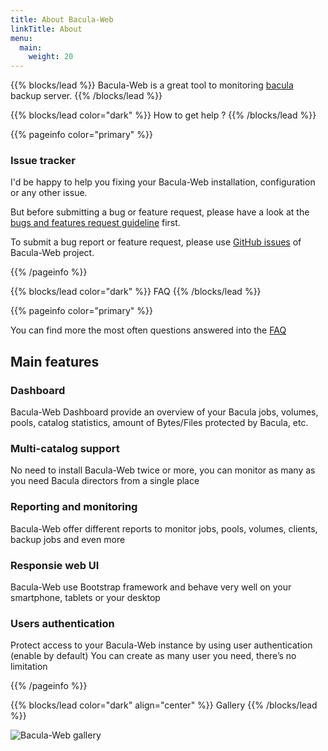 ```yaml
---
title: About Bacula-Web
linkTitle: About
menu:
  main:
    weight: 20
---
```


{{% blocks/lead %}}
Bacula-Web is a great tool to monitoring [bacula](https://www.bacula.org) backup server.
{{% /blocks/lead %}}

{{% blocks/lead color="dark" %}}
How to get help ?
{{% /blocks/lead %}}

{{% pageinfo color="primary" %}}

### Issue tracker

I'd be happy to help you fixing your Bacula-Web installation, configuration or any other issue.

But before submitting a bug or feature request, please have a look at the [bugs and features request guideline](https://docs.bacula-web.org/en/latest/03_gethelp/support.html#bug-report-guideline) first.

To submit a bug report or feature request, please use [GitHub issues](https://github.com/bacula-web/bacula-web/issues) of Bacula-Web project.

{{% /pageinfo %}}

<!-- FAQ -->
{{% blocks/lead color="dark" %}}
FAQ
{{% /blocks/lead %}}

  {{% pageinfo color="primary" %}}

You can find more the most often questions answered into the [FAQ](https://docs.bacula-web.org/en/latest/03_gethelp/faq.html)

## Main features

### Dashboard

Bacula-Web Dashboard provide an overview of your Bacula jobs, volumes, pools, catalog statistics, amount of Bytes/Files protected by Bacula, etc.

### Multi-catalog support

No need to install Bacula-Web twice or more, you can monitor as many as you need Bacula directors from a single place

### Reporting and monitoring

Bacula-Web offer different reports to monitor jobs, pools, volumes, clients, backup jobs and even more

### Responsie web UI

Bacula-Web use Bootstrap framework and behave very well on your smartphone, tablets or your desktop

### Users authentication

Protect access to your Bacula-Web instance by using user authentication (enable by default) You can create as many user you need, there’s no limitation

{{% /pageinfo %}}

{{% blocks/lead color="dark" align="center" %}}
Gallery
{{% /blocks/lead %}}

![Bacula-Web gallery](/about/bacula-web-slides.gif "Bacula-Web web UI screenshots")
